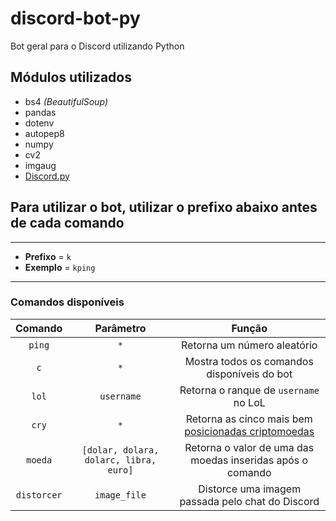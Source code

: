 # discord-bot-py

Bot geral para o Discord utilizando Python

## Módulos utilizados

- bs4 _(BeautifulSoup)_
- pandas
- dotenv
- autopep8
- numpy
- cv2
- imgaug
- [Discord.py](https://discordpy.readthedocs.io/en/stable/#)

## Para utilizar o bot, utilizar o prefixo abaixo antes de cada comando

---

- **Prefixo** = `k`
- **Exemplo** = `kping`

---

### Comandos disponíveis

|   Comando   |               Parâmetro                |                                         Função                                          |
| :---------: | :------------------------------------: | :-------------------------------------------------------------------------------------: |
|   `ping`    |                  `*`                   |                               Retorna um número aleatório                               |
|     `c`     |                  `*`                   |                       Mostra todos os comandos disponíveis do bot                       |
|    `lol`    |               `username`               |                          Retorna o ranque de `username` no LoL                          |
|    `cry`    |                  `*`                   | Retorna as cinco mais bem [posicionadas criptomoedas](https://coinmarketcap.com/pt-br/) |
|   `moeda`   | `[dolar, dolara, dolarc, libra, euro]` |               Retorna o valor de uma das moedas inseridas após o comando                |
| `distorcer` |              `image_file`              |                    Distorce uma imagem passada pelo chat do Discord                     |
